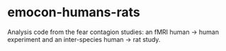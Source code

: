 # emocon-humans-rats
Analysis code from the fear contagion studies: an fMRI human -> human experiment and an inter-species human -> rat study.
